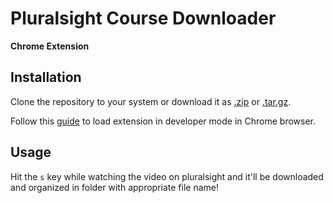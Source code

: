 # Pluralsight Course Downloader

**Chrome Extension**

## Installation

Clone the repository to your system or download it as [.zip](https://github.com/vatz88/Pluralsight-Course-Downloader/zipball/master) or [.tar.gz](https://github.com/vatz88/Pluralsight-Course-Downloader/tarball/master).

Follow this [guide](https://developer.chrome.com/extensions/getstarted#unpacked) to load extension in developer mode in Chrome browser.

## Usage

Hit the `s` key while watching the video on pluralsight and it'll be downloaded and organized in folder with appropriate file name!